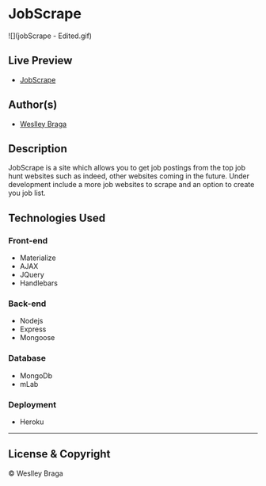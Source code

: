 # JobScrape

![](jobScrape - Edited.gif)

## Live Preview

-   [JobScrape](https://jobscrape.herokuapp.com/)

## Author(s)

-   [Weslley Braga](https://github.com/wesbragagt)

## Description

JobScrape is a site which allows you to get job postings from the top job hunt websites such as indeed, other websites coming in the future.
Under development include a more job websites to scrape and an option to create you job list.

## Technologies Used

### Front-end

-   Materialize
-   AJAX
-   JQuery
-   Handlebars

### Back-end

-   Nodejs
-   Express
-   Mongoose

### Database

-   MongoDb
-   mLab

### Deployment

-   Heroku

---

## License & Copyright

© Weslley Braga
